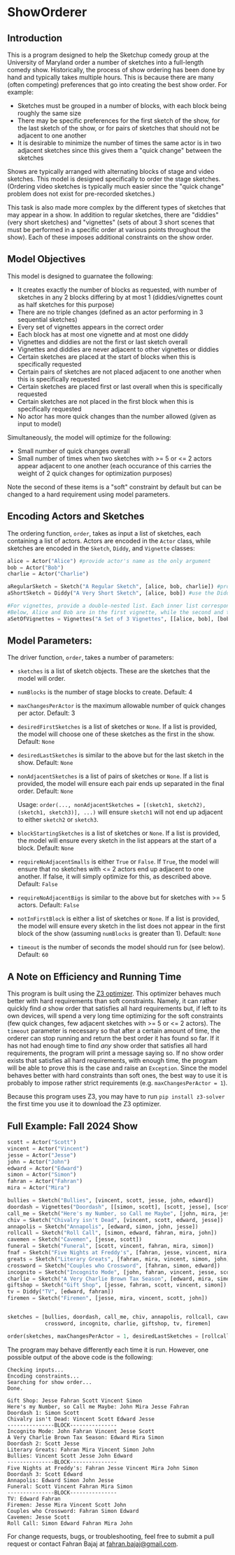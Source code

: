 # ShowOrderer
## Introduction
This is a program designed to help the Sketchup comedy group at the University of Maryland order a number of sketches into a full-length comedy show. Historically, the process of show ordering has been done by hand and typically takes multiple hours. This is because there are many (often competing) preferences that go into creating the best show order. For example:
* Sketches must be grouped in a number of blocks, with each block being roughly the same size
* There may be specific preferences for the first sketch of the show, for the last sketch of the show, or for pairs of sketches that should not be adjacent to one another
* It is desirable to minimize the number of times the same actor is in two adjacent sketches since this gives them a "quick change" between the sketches
  
Shows are typically arranged with alternating blocks of stage and video sketches. This model is designed specifically to order the stage sketches. (Ordering video sketches is typically much easier since the "quick change" problem does not exist for pre-recorded sketches.)

This task is also made more complex by the different types of sketches that may appear in a show. In addition to regular sketches, there are "diddies" (very short sketches) and "vignettes" (sets of about 3 short scenes that must be performed in a specific order at various points throughout the show). Each of these imposes additional constraints on the show order. 
## Model Objectives
This model is designed to guarnatee the following:
* It creates exactly the number of blocks as requested, with number of sketches in any 2 blocks differing by at most 1 (diddies/vignettes count as half sketches for this purpose)
* There are no triple changes (defined as an actor performing in 3 sequential sketches)
* Every set of vignettes appears in the correct order
* Each block has at most one vignette and at most one diddy
* Vignettes and diddies are not the first or last sketch overall
* Vignettes and diddies are never adjacent to other vignettes or diddies
* Certain sketches are placed at the start of blocks when this is specifically requested
* Certain pairs of sketches are not placed adjacent to one another when this is specifically requested
* Certain sketches are placed first or last overall when this is specifically requested
* Certain sketches are not placed in the first block when this is specifically requested
* No actor has more quick changes than the number allowed (given as input to model)
  
Simultaneously, the model will optimize for the following:
* Small number of quick changes overall
* Small number of times when two sketches with >= 5 or <= 2 actors appear adjacent to one another (each occurance of this carries the weight of 2 quick changes for optimization purposes)

Note the second of these items is a "soft" constraint by default but can be changed to a hard requirement using model parameters.

## Encoding Actors and Sketches
The ordering function, ```order```, takes as input a list of sketches, each containing a list of actors. Actors are encoded in the ``Actor`` class, while sketches are encoded in the ``Sketch``, ``Diddy``, and ``Vignette`` classes:

```python
alice = Actor("Alice") #provide actor's name as the only argument
bob = Actor("Bob")
charlie = Actor("Charlie")

aRegularSketch = Sketch("A Regular Sketch", [alice, bob, charlie]) #provide sketch name and list of actors in that sketch
aShortSketch = Diddy("A Very Short Sketch", [alice, bob]) #use the Diddy class for diddies

#For vignettes, provide a double-nested list. Each inner list corresponds to the actors in one vignette.
#Below, Alice and Bob are in the first vignette, while the second and third vignettes feature Bob and Charlie.
aSetOfVignettes = Vignettes("A Set of 3 Vignettes", [[alice, bob], [bob, charlie], [bob, charlie]])
```
## Model Parameters:
The driver function, ```order```, takes a number of parameters:
* ```sketches``` is a list of sketch objects. These are the sketches that the model will order.
* ```numBlocks``` is the number of stage blocks to create. Default: 4
* ```maxChangesPerActor``` is the maximum allowable number of quick changes per actor. Default: 3
* ```desiredFirstSketches``` is a list of sketches or ```None```. If a list is provided, the model will choose one of these sketches as the first in the show. Default: ```None```
* ```desiredLastSketches``` is similar to the above but for the last sketch in the show. Default: ```None```
* ```nonAdjacentSketches``` is a list of pairs of sketches or ```None```. If a list is provided, the model will ensure each pair ends up separated in the final order. Default: ```None```

  Usage: ```order(..., nonAdjacentSketches = [(sketch1, sketch2), (sketch1, sketch3)], ...)``` will ensure ```sketch1``` will not end up adjacent to either ```sketch2``` or ```sketch3```.
* ```blockStartingSketches``` is a list of sketches or ```None```. If a list is provided, the model will ensure every sketch in the list appears at the start of a block. Default: ```None```
* ```requireNoAdjacentSmalls``` is either ```True``` or ```False```. If ```True```, the model will ensure that no sketches with <= 2 actors end up adjacent to one another. If false, it will simply optimize for this, as described above. Default: ```False```
* ```requireNoAdjacentBigs``` is similar to the above but for sketches with >= 5 actors. Default: ```False```
* ```notInFirstBlock``` is either a list of sketches or ```None```. If a list is provided, the model will ensure every sketch in the list does not appear in the first block of the show (assuming ```numBlocks``` is greater than 1). Default: ```None```
* ```timeout``` is the number of seconds the model should run for (see below). Default: ```60```
  
## A Note on Efficiency and Running Time
This program is built using the [Z3 optimizer](https://ericpony.github.io/z3py-tutorial/guide-examples.htm). This optimizer behaves much better with hard requirements than soft constraints. Namely, it can rather quickly find *a* show order that satisfies all hard requirements but, if left to its own devices, will spend a very long time optimizing for the soft constraints (few quick changes, few adjacent sketches with >= 5 or <= 2 actors). The ```timeout``` parameter is necessary so that after a certain amount of time, the orderer can stop running and return the best order it has found so far. If it has not had enough time to find *any* show order that satisfies all hard requirements, the program will print a message saying so. If no show order exists that satisfies all hard requirements, with enough time, the program will be able to prove this is the case and raise an ```Exception```. Since the model behaves better with hard constraints than soft ones, the best way to use it is probably to impose rather strict requirements (e.g. ```maxChangesPerActor = 1```).

Because this program uses Z3, you may have to run ```pip install z3-solver``` the first time you use it to download the Z3 optimizer.

## Full Example: Fall 2024 Show
```python
scott = Actor("Scott")
vincent = Actor("Vincent")
jesse = Actor("Jesse")
john = Actor("John")
edward = Actor("Edward")
simon = Actor("Simon")
fahran = Actor("Fahran")
mira = Actor("Mira")

bullies = Sketch("Bullies", [vincent, scott, jesse, john, edward])
doordash = Vignettes("Doordash", [[simon, scott], [scott, jesse], [scott, edward]])
call_me = Sketch("Here's my Number, so Call me Maybe", [john, mira, jesse, fahran])
chiv = Sketch("Chivalry isn't Dead", [vincent, scott, edward, jesse])
annapolis = Sketch("Annapolis", [edward, simon, john, jesse])
rollcall = Sketch("Roll Call", [simon, edward, fahran, mira, john])
cavemen = Sketch("Cavemen", [jesse, scott])
funeral = Sketch("Funeral", [scott, vincent, fahran, mira, simon])
fnaf = Sketch("Five Nights at Freddy's", [fahran, jesse, vincent, mira, john, simon])
greats = Sketch("Literary Greats", [fahran, mira, vincent, simon, john])
crossword = Sketch("Couples who Crossword", [fahran, simon, edward])
incognito = Sketch("Incognito Mode", [john, fahran, vincent, jesse, scott])
charlie = Sketch("A Very Charlie Brown Tax Season", [edward, mira, simon])
giftshop = Sketch("Gift Shop", [jesse, fahran, scott, vincent, simon])
tv = Diddy("TV", [edward, fahran])
firemen = Sketch("Firemen", [jesse, mira, vincent, scott, john])


sketches = [bullies, doordash, call_me, chiv, annapolis, rollcall, cavemen, funeral, fnaf, greats,
            crossword, incognito, charlie, giftshop, tv, firemen]

order(sketches, maxChangesPerActor = 1, desiredLastSketches = [rollcall], timeout = 60)
```
The program may behave differently each time it is run. However, one possible output of the above code is the following:
```
Checking inputs...
Encoding constraints...
Searching for show order...
Done.

Gift Shop: Jesse Fahran Scott Vincent Simon 
Here's my Number, so Call me Maybe: John Mira Jesse Fahran 
Doordash 1: Simon Scott 
Chivalry isn't Dead: Vincent Scott Edward Jesse 
---------------BLOCK---------------
Incognito Mode: John Fahran Vincent Jesse Scott 
A Very Charlie Brown Tax Season: Edward Mira Simon 
Doordash 2: Scott Jesse 
Literary Greats: Fahran Mira Vincent Simon John 
Bullies: Vincent Scott Jesse John Edward 
---------------BLOCK---------------
Five Nights at Freddy's: Fahran Jesse Vincent Mira John Simon 
Doordash 3: Scott Edward 
Annapolis: Edward Simon John Jesse 
Funeral: Scott Vincent Fahran Mira Simon 
---------------BLOCK---------------
TV: Edward Fahran 
Firemen: Jesse Mira Vincent Scott John 
Couples who Crossword: Fahran Simon Edward 
Cavemen: Jesse Scott 
Roll Call: Simon Edward Fahran Mira John
```
For change requests, bugs, or troubleshooting, feel free to submit a pull request or contact Fahran Bajaj at fahran.bajaj@gmail.com.
